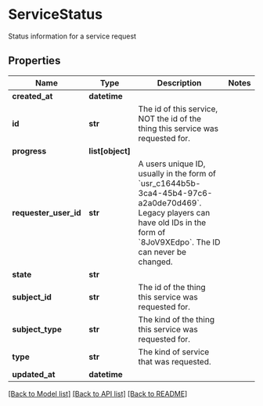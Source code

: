 # ServiceStatus

Status information for a service request

## Properties
Name | Type | Description | Notes
------------ | ------------- | ------------- | -------------
**created_at** | **datetime** |  | 
**id** | **str** | The id of this service, NOT the id of the thing this service was requested for. | 
**progress** | **list[object]** |  | 
**requester_user_id** | **str** | A users unique ID, usually in the form of &#x60;usr_c1644b5b-3ca4-45b4-97c6-a2a0de70d469&#x60;. Legacy players can have old IDs in the form of &#x60;8JoV9XEdpo&#x60;. The ID can never be changed. | 
**state** | **str** |  | 
**subject_id** | **str** | The id of the thing this service was requested for. | 
**subject_type** | **str** | The kind of the thing this service was requested for. | 
**type** | **str** | The kind of service that was requested. | 
**updated_at** | **datetime** |  | 

[[Back to Model list]](../README.md#documentation-for-models) [[Back to API list]](../README.md#documentation-for-api-endpoints) [[Back to README]](../README.md)


